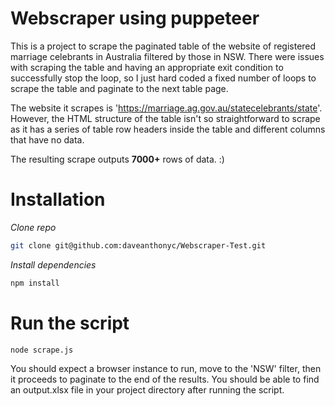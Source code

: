 # Webscraper using puppeteer

This is a project to scrape the paginated table of the website of registered marriage celebrants in Australia filtered by those in NSW. There were issues with scraping the table and having an appropriate exit condition to successfully stop the loop, so I just hard coded a fixed number of loops to scrape the table and paginate to the next table page.

The website it scrapes is 'https://marriage.ag.gov.au/statecelebrants/state'.
However, the HTML structure of the table isn't so straightforward to scrape as it has a series of table row headers inside the table and different columns that have no data.

The resulting scrape outputs **7000+** rows of data. :)

# Installation
*Clone repo*
```bash
git clone git@github.com:daveanthonyc/Webscraper-Test.git
```

*Install dependencies*
```bash
npm install
```

# Run the script
```bash
node scrape.js
```

You should expect a browser instance to run, move to the 'NSW' filter, then it proceeds to paginate to the end of the results.
You should be able to find an output.xlsx file in your project directory after running the script.
